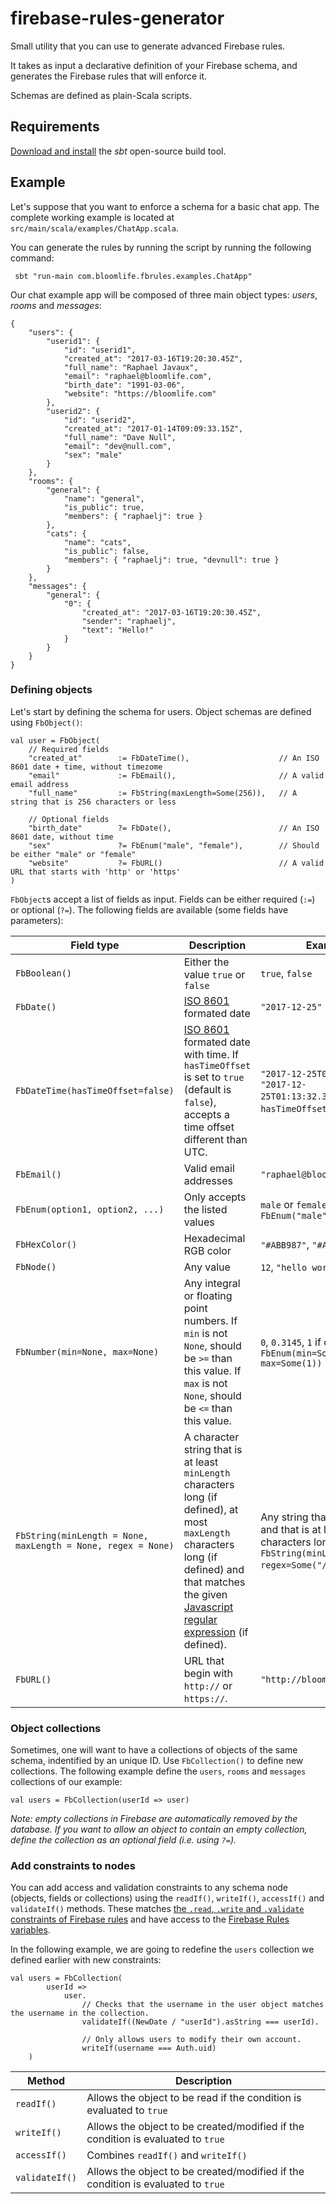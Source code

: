 # firebase-rules-generator

Small utility that you can use to generate advanced Firebase rules.

It takes as input a declarative definition of your Firebase schema, and generates the Firebase rules that will enforce it.

Schemas are defined as plain-Scala scripts.

## Requirements

[Download and install](http://www.scala-sbt.org/download.html) the *sbt* open-source build tool.

## Example

Let's suppose that you want to enforce a schema for a basic chat app. The complete working example is located at `src/main/scala/examples/ChatApp.scala`.

You can generate the rules by running the script by running the following command:

```
 sbt "run-main com.bloomlife.fbrules.examples.ChatApp"
```

Our chat example app will be composed of three main object types: *users*, *rooms* and *messages*:

```
{
    "users": {
        "userid1": {
            "id": "userid1",
            "created_at": "2017-03-16T19:20:30.45Z",
            "full_name": "Raphael Javaux",
            "email": "raphael@bloomlife.com",
            "birth_date": "1991-03-06",
            "website": "https://bloomlife.com"
        },
        "userid2": {
            "id": "userid2",
            "created_at": "2017-01-14T09:09:33.15Z",
            "full_name": "Dave Null",
            "email": "dev@null.com",
            "sex": "male"
        }
    },
    "rooms": {
        "general": {
            "name": "general",
            "is_public": true,
            "members": { "raphaelj": true }
        },
        "cats": {
            "name": "cats",
            "is_public": false,
            "members": { "raphaelj": true, "devnull": true }
        }
    },
    "messages": {
        "general": {
            "0": {
                "created_at": "2017-03-16T19:20:30.45Z",
                "sender": "raphaelj",
                "text": "Hello!"
            }
        }
    }         
}
```

### Defining objects

Let's start by defining the schema for users. Object schemas are defined using `FbObject()`:

```
val user = FbObject(
    // Required fields
    "created_at"        := FbDateTime(),                    // An ISO 8601 date + time, without timezome
    "email"             := FbEmail(),                       // A valid email address
    "full_name"         := FbString(maxLength=Some(256)),   // A string that is 256 characters or less

    // Optional fields
    "birth_date"        ?= FbDate(),                        // An ISO 8601 date, without time
    "sex"               ?= FbEnum("male", "female"),        // Should be either "male" or "female"
    "website"           ?= FbURL()                          // A valid URL that starts with 'http' or 'https'
)
```

`FbObject`s accept a list of fields as input. Fields can be either required (`:=`) or optional (`?=`). The following fields are available (some fields have parameters):

| Field type    | Description                                | Examples        |
|---------------|--------------------------------------------|-----------------|
| `FbBoolean()` | Either the value `true` or `false`         | `true`, `false` |
| `FbDate()`    | [ISO 8601](https://en.wikipedia.org/wiki/ISO_8601) formated date | `"2017-12-25"`    |
| `FbDateTime(hasTimeOffset=false)` | [ISO 8601](https://en.wikipedia.org/wiki/ISO_8601) formated date with time. If `hasTimeOffset` is set to `true` (default is `false`), accepts a time offset different than UTC. | `"2017-12-25T01:12:32.35Z"`, `"2017-12-25T01:13:32.35+01:00"` (if `hasTimeOffset` is set to `true`). |
| `FbEmail()`   | Valid email addresses                      | `"raphael@bloomlife.com"` |
| `FbEnum(option1, option2, ...)` | Only accepts the listed values | `male` or `female` if defined as `FbEnum("male", "female")` |
| `FbHexColor()` | Hexadecimal RGB color                     | `"#ABB987"`, `"#ABC"` |
| `FbNode()`     | Any value                                 | `12`, `"hello world"`, `false` |
| `FbNumber(min=None, max=None)` | Any integral or floating point numbers. If `min` is not `None`, should be `>=` than this value. If `max` is not `None`, should be `<=` than this value. | `0`, `0.3145`, `1` if defined as `FbEnum(min=Some(0), max=Some(1))` |
| `FbString(minLength = None, maxLength = None, regex = None)` | A character string that is at least `minLength` characters long (if defined), at most `maxLength` characters long (if defined) and that matches the given [Javascript regular expression](https://developer.mozilla.org/en-US/docs/Web/JavaScript/Guide/Regular_Expressions) (if defined). | Any string that ends with `ed` and that is at least 3 characters long if defined as `FbString(minLength=Some(3), regex=Some("/ed$/")`. |
| `FbURL()`     | URL that begin with `http://` or `https://`. | `"http://bloomlife.com"` |

### Object collections

Sometimes, one will want to have a collections of objects of the same schema, indentified by an unique ID. Use `FbCollection()` to define new collections. The following example define the `users`, `rooms` and `messages` collections of our example:

```
val users = FbCollection(userId => user)
```

*Note: empty collections in Firebase are automatically removed by the database. If you want to allow an object to contain an empty collection, define the collection as an optional field (i.e. using `?=`).*

### Add constraints to nodes

You can add access and validation constraints to any schema node (objects, fields or collections) using the `readIf()`, `writeIf()`, `accessIf()` and `validateIf()` methods. These matches [the `.read`, `.write` and `.validate` constraints of Firebase rules](https://firebase.google.com/docs/reference/security/database/) and have access to the [Firebase Rules variables](https://firebase.google.com/docs/reference/security/database/#variables).

In the following example, we are going to redefine the `users` collection we defined earlier with new constraints:

```
val users = FbCollection(
        userId =>
            user.
                // Checks that the username in the user object matches the username in the collection.
                validateIf((NewDate / "userId").asString === userId).

                // Only allows users to modify their own account.
                writeIf(username === Auth.uid)
    )
```

| Method         | Description                                                |
|----------------|------------------------------------------------------------|
| `readIf()`     | Allows the object to be read if the condition is evaluated to `true` |
| `writeIf()`    | Allows the object to be created/modified if the condition is evaluated to `true` |
| `accessIf()`   | Combines `readIf()` and `writeIf()` |
| `validateIf()` | Allows the object to be created/modified if the condition is evaluated to `true` |
